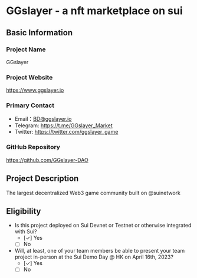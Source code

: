 # GGslayer - a nft marketplace on sui

## Basic Information

### Project Name

GGslayer

### Project Website

https://www.ggslayer.io

### Primary Contact

- Email：BD@ggslayer.io
- Telegram: https://t.me/GGslayer_Market
- Twitter: https://twitter.com/ggslayer_game

### GitHub Repository

https://github.com/GGslayer-DAO

## Project Description

The largest decentralized Web3 game community built on @suinetwork

## Eligibility

- Is this project deployed on Sui Devnet or Testnet or otherwise integrated with Sui?
  - [✓] Yes
  - [ ] No
- Will, at least, one of your team members be able to present your team project in-person at the Sui Demo Day @ HK on April 16th, 2023?
  - [✓] Yes
  - [ ] No

